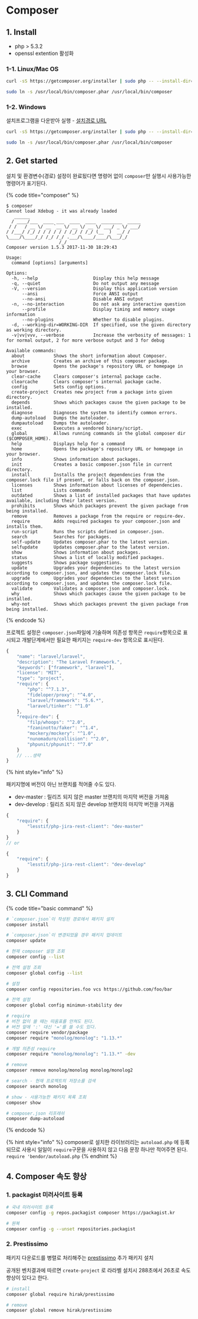 # Composer

## 1. Install

* php &gt; 5.3.2
* openssl extention 활성화

### 1-1. Linux/Mac OS

```bash
curl -sS https://getcomposer.org/installer | sudo php -- --install-dir=/usr/local/bin/

sudo ln -s /usr/local/bin/composer.phar /usr/local/bin/composer
```

### 1-2. Windows

설치프로그램을 다운받아 실행 - [설치경로 URL](https://getcomposer.org/Composer-Setup.exe%20)

```bash
curl -sS https://getcomposer.org/installer | sudo php -- --install-dir=/usr/local/bin/

sudo ln -s /usr/local/bin/composer.phar /usr/local/bin/composer
```

## 2. Get started

설치 및 환경변수\(경로\) 설정이 완료됬다면 명령어 없이 `composer`만 실행시 사용가능한 명령어가 표기된다.

{% code title="composer" %}
```text
$ composer
Cannot load Xdebug - it was already loaded
   ______
  / ____/___  ____ ___  ____  ____  ________  _____
 / /   / __ \/ __ `__ \/ __ \/ __ \/ ___/ _ \/ ___/
/ /___/ /_/ / / / / / / /_/ / /_/ (__  )  __/ /
\____/\____/_/ /_/ /_/ .___/\____/____/\___/_/
                    /_/
Composer version 1.5.3 2017-11-30 18:29:43

Usage:
  command [options] [arguments]

Options:
  -h, --help                     Display this help message
  -q, --quiet                    Do not output any message
  -V, --version                  Display this application version
      --ansi                     Force ANSI output
      --no-ansi                  Disable ANSI output
  -n, --no-interaction           Do not ask any interactive question
      --profile                  Display timing and memory usage information
      --no-plugins               Whether to disable plugins.
  -d, --working-dir=WORKING-DIR  If specified, use the given directory as working directory.
  -v|vv|vvv, --verbose           Increase the verbosity of messages: 1 for normal output, 2 for more verbose output and 3 for debug

Available commands:
  about           Shows the short information about Composer.
  archive         Creates an archive of this composer package.
  browse          Opens the package's repository URL or homepage in your browser.
  clear-cache     Clears composer's internal package cache.
  clearcache      Clears composer's internal package cache.
  config          Sets config options.
  create-project  Creates new project from a package into given directory.
  depends         Shows which packages cause the given package to be installed.
  diagnose        Diagnoses the system to identify common errors.
  dump-autoload   Dumps the autoloader.
  dumpautoload    Dumps the autoloader.
  exec            Executes a vendored binary/script.
  global          Allows running commands in the global composer dir ($COMPOSER_HOME).
  help            Displays help for a command
  home            Opens the package's repository URL or homepage in your browser.
  info            Shows information about packages.
  init            Creates a basic composer.json file in current directory.
  install         Installs the project dependencies from the composer.lock file if present, or falls back on the composer.json.
  licenses        Shows information about licenses of dependencies.
  list            Lists commands
  outdated        Shows a list of installed packages that have updates available, including their latest version.
  prohibits       Shows which packages prevent the given package from being installed.
  remove          Removes a package from the require or require-dev.
  require         Adds required packages to your composer.json and installs them.
  run-script      Runs the scripts defined in composer.json.
  search          Searches for packages.
  self-update     Updates composer.phar to the latest version.
  selfupdate      Updates composer.phar to the latest version.
  show            Shows information about packages.
  status          Shows a list of locally modified packages.
  suggests        Shows package suggestions.
  update          Upgrades your dependencies to the latest version according to composer.json, and updates the composer.lock file.
  upgrade         Upgrades your dependencies to the latest version according to composer.json, and updates the composer.lock file.
  validate        Validates a composer.json and composer.lock.
  why             Shows which packages cause the given package to be installed.
  why-not         Shows which packages prevent the given package from being installed.
```
{% endcode %}

프로젝트 설정은 `composer.json`파일에 기술하며 의존성 항목은 `require`항목으로 표시되고 개발단계에서만 필요한 패키지는 `require-dev` 항목으로 표시된다.

```javascript
{
    "name": "laravel/laravel",
    "description": "The Laravel Framework.",
    "keywords": ["framework", "laravel"],
    "license": "MIT",
    "type": "project",
    "require": {
        "php": "^7.1.3",
        "fideloper/proxy": "^4.0",
        "laravel/framework": "5.6.*",
        "laravel/tinker": "^1.0"
    },
    "require-dev": {
        "filp/whoops": "^2.0",
        "fzaninotto/faker": "^1.4",
        "mockery/mockery": "^1.0",
        "nunomaduro/collision": "^2.0",
        "phpunit/phpunit": "^7.0"
    }
    // ...생략
}
```

{% hint style="info" %}

패키지명에 버전이 아닌 브랜치를 적어줄 수도 있다.

* dev-master  : 릴리즈 되지 않은 master 브랜치의 마지막 버전을 가져옴
* dev-develop : 릴리즈 되지 않은 develop 브랜치의 마지막 버전을 가져옴

```javascript
{
    "require": {
        "lesstif/php-jira-rest-client": "dev-master"
    }
}
// or

{
    "require": {
        "lesstif/php-jira-rest-client": "dev-develop"
    }
}
```

## 3. CLI Command

{% code title="basic command" %}
```bash
# `composer.json`이 작성된 경로에서 패키지 설치
composer install

# `composer.json`이 변경되었을 경우 패키지 업데이트
composer update

# 현재 composer 설정 조회
composer config --list

# 전역 설정 조회
composer global config --list

# 설정
composer config repositories.foo vcs https://github.com/foo/bar

# 전역 설정
composer global config minimun-stability dev

# require 
# 버전 없이 쓸 때는 따옴표를 안쳐도 된다.
# 버전 앞에 ':' 대신 '='를 쓸 수도 있다.
composer require vendor/package
composer require "monolog/monolog": "1.13.*"

# 개발 의존성 require
composer require "monolog/monolog": "1.13.*" -dev

# remove
composer remove monolog/monolog monolog/monolog2

# search - 현재 프로젝트의 저장소를 검색
composer search monolog

# show - 사용가능한 패키지 목록 조회
composer show

# composer.json 리프레쉬
composer dump-autoload
```
{% endcode %}

{% hint style="info" %}
composer로 설치한 라이브러리는 `autoload.php` 에 등록되므로 사용시 일일이 `require`구문을 사용하지 않고 다음 문장 하나만 적어주면 된다. `require 'bendor/autoload.php`
{% endhint %}

## 4. Composer 속도 향상

### 1. packagist 미러사이트 등록

```bash
# 국내 미러사이트 등록
composer config -g repos.packagist composer https://packagist.kr

# 원복
composer config -g --unset repositories.packagist
```

### 2. Prestissimo

패키지 다운로드를 병렬로 처리해주는 [prestissimo](https://github.com/hirak/prestissimo) 추가 패키지 설치

공개된 벤치결과에 따르면 `create-project` 로 라라벨 설치시 288초에서 26초로 속도향상이 있다고 한다.

```bash
# install
composer global require hirak/prestissimo

# remove
composer global remove hirak/prestissimo
```

